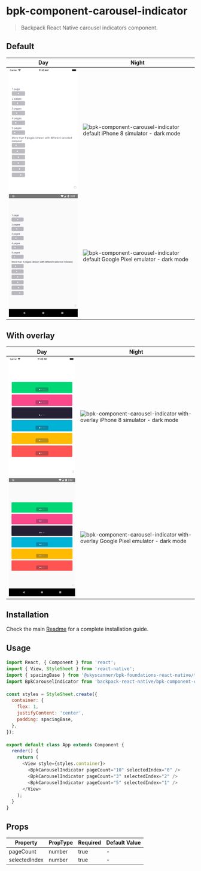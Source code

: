 # bpk-component-carousel-indicator

> Backpack React Native carousel indicators component.

## Default

| Day | Night |
| --- | --- |
| <img src="https://raw.githubusercontent.com/Skyscanner/backpack-react-native/main/screenshots/bpk-component-carousel-indicator/ios/default.png" alt="bpk-component-carousel-indicator default iPhone 8 simulator" width="375" /> | <img src="undefined" alt="bpk-component-carousel-indicator default iPhone 8 simulator - dark mode" width="375" /> |
| <img src="https://raw.githubusercontent.com/Skyscanner/backpack-react-native/main/screenshots/bpk-component-carousel-indicator/android/default.png" alt="bpk-component-carousel-indicator default Google Pixel emulator" width="375" /> | <img src="undefined" alt="bpk-component-carousel-indicator default Google Pixel emulator - dark mode" width="375" /> |

## With overlay

| Day | Night |
| --- | --- |
| <img src="https://raw.githubusercontent.com/Skyscanner/backpack-react-native/main/screenshots/bpk-component-carousel-indicator/ios/with-overlay.png" alt="bpk-component-carousel-indicator with-overlay iPhone 8 simulator" width="375" /> | <img src="undefined" alt="bpk-component-carousel-indicator with-overlay iPhone 8 simulator - dark mode" width="375" /> |
| <img src="https://raw.githubusercontent.com/Skyscanner/backpack-react-native/main/screenshots/bpk-component-carousel-indicator/android/with-overlay.png" alt="bpk-component-carousel-indicator with-overlay Google Pixel emulator" width="375" /> | <img src="undefined" alt="bpk-component-carousel-indicator with-overlay Google Pixel emulator - dark mode" width="375" /> |

## Installation

Check the main [Readme](https://github.com/skyscanner/backpack-react-native#usage) for a complete installation guide.

## Usage

```js
import React, { Component } from 'react';
import { View, StyleSheet } from 'react-native';
import { spacingBase } from '@skyscanner/bpk-foundations-react-native/tokens/base.react.native';
import BpkCarouselIndicator from 'backpack-react-native/bpk-component-carousel-indicator';

const styles = StyleSheet.create({
  container: {
    flex: 1,
    justifyContent: 'center',
    padding: spacingBase,
  },
});

export default class App extends Component {
  render() {
    return (
      <View style={styles.container}>
        <BpkCarouselIndicator pageCount="10" selectedIndex="0" />
        <BpkCarouselIndicator pageCount="3" selectedIndex="2" />
        <BpkCarouselIndicator pageCount="5" selectedIndex="1" />
      </View>
    );
  }
}
```

## Props

| Property      | PropType | Required | Default Value |
| ------------- | -------- | -------- | ------------- |
| pageCount     | number   | true     | -             |
| selectedIndex | number   | true     | -             |
